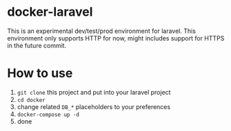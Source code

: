 # docker-laravel
This is an experimental dev/test/prod environment for laravel.
This environment only supports HTTP for now, might includes support for HTTPS in the future commit.

# How to use
1. `git clone` this project and put into your laravel project
2. `cd docker`
3. change related `DB_*` placeholders to your preferences
4. `docker-compose up -d`
5. done
